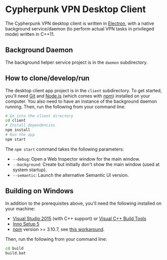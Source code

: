 # Cypherpunk VPN Desktop Client

The Cypherpunk VPN desktop client is written in [Electron](http://electron.atom.io), with a native background service/daemon (to perform actual VPN tasks in privileged mode) written in C++11.

## Background Daemon

The background helper service project is in the `daemon` subdirectory.

## How to clone/develop/run

The desktop client app project is in the `client` subdirectory.
To get started, you'll need [Git](https://git-scm.com) and [Node.js](https://nodejs.org/en/download/) (which comes with [npm](http://npmjs.com)) installed on your computer.
You also need to have an instance of the background daemon running.
Then, run the following from your command line:

```bash
# Go into the client directory
cd client
# Install dependencies
npm install
# Run the app
npm start
```

The `npm start` command takes the following parameters:

* `--debug`: Open a Web Inspector window for the main window.
* `--background`: Create but initially don't show the main window (used at system startup).
* `--semantic`: Launch the alternative Semantic UI version.

## Building on Windows

In addition to the prerequisites above, you'll need the following installed on your machine:

* [Visual Studio 2015](https://beta.visualstudio.com/vs/community/) (with C++ support) or [Visual C++ Build Tools](http://landinghub.visualstudio.com/visual-cpp-build-tools)
* [Inno Setup 5](http://www.jrsoftware.org/isdl.php)
* [npm](http://npmjs.com) version >= 3.10.7, see [this workaround](https://www.npmjs.com/package/npm-windows-upgrade).

Then, run the following from your command line:

```bash
cd build
build.bat
```
